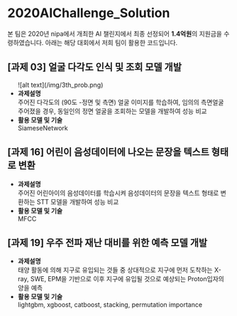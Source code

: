 # 2020AIChallenge_Solution
본 팀은 2020년 nipa에서 개최한 AI 챌린지에서 최종 선정되어 <strong>1.4억원</strong>의 지원금을 수령하였습니다.
아래는 해당 대회에서 저희 팀이 활용한 코드입니다.

<h2>[과제 03] 얼굴 다각도 인식 및 조회 모델 개발</h2>
<ul>
  ![alt text](/img/3th_prob.png)
  <li><strong>과제설명</strong></li>
    주어진 다각도의 (90도 -정면 및 측면) 얼굴 이미지를 학습하여, 임의의 측면얼굴 주어졌을 경우, 동일인의 정면 얼굴을 조회하는 모델을 개발하여 성능 비교
  <li><strong>활용 모델 및 기술</strong></li>
    SiameseNetwork
</ul>

<h2>[과제 16]  어린이 음성데이터에 나오는 문장을 텍스트 형태로 변환</h2>
<ul>
  <li><strong>과제설명</strong></li>
    주어진 어린아이의 음성데이터를 학습시켜 음성데이터의 문장을 텍스트 형태로 변환하는 STT 모델을 개발하여 성능 비교
  <li><strong>활용 모델 및 기술</strong></li>
    MFCC
</ul>

<h2>[과제 19] 우주 전파 재난 대비를 위한 예측 모델 개발</h2>
<ul>
  <li><strong>과제설명</strong></li>
    태양 활동에 의해 지구로 유입되는 것들 중 상대적으로 지구에 먼저 도착하는 X-ray, SWE, EPM을 기반으로 이후 지구에 유입될 것으로 예상되는 Proton입자의 양을 예측
  <li><strong>활용 모델 및 기술</strong></li>
    lightgbm, xgboost, catboost, stacking, permutation importance
</ul>
